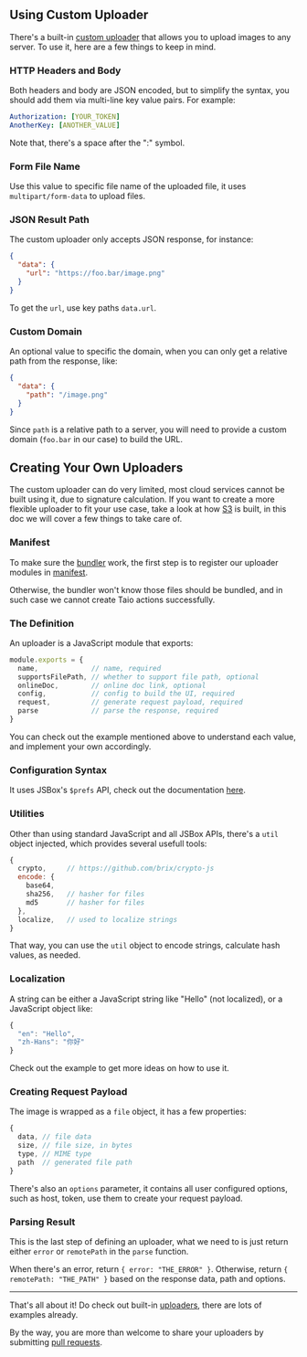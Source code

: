 ## Using Custom Uploader

There's a built-in [custom uploader](https://github.com/cyanzhong/Image-Uploader/blob/main/scripts/uploaders/custom.js) that allows you to upload images to any server. To use it, here are a few things to keep in mind.

### HTTP Headers and Body

Both headers and body are JSON encoded, but to simplify the syntax, you should add them via multi-line key value pairs. For example:

```yaml
Authorization: [YOUR_TOKEN]
AnotherKey: [ANOTHER_VALUE]
```

Note that, there's a space after the ":" symbol.

### Form File Name

Use this value to specific file name of the uploaded file, it uses `multipart/form-data` to upload files.

### JSON Result Path

The custom uploader only accepts JSON response, for instance:

```json
{
  "data": {
    "url": "https://foo.bar/image.png"
  }
}
```

To get the `url`, use key paths `data.url`.

### Custom Domain

An optional value to specific the domain, when you can only get a relative path from the response, like:

```json
{
  "data": {
    "path": "/image.png"
  }
}
```

Since `path` is a relative path to a server, you will need to provide a custom domain (`foo.bar` in our case) to build the URL.

## Creating Your Own Uploaders

The custom uploader can do very limited, most cloud services cannot be built using it, due to signature calculation. If you want to create a more flexible uploader to fit your use case, take a look at how [S3](https://github.com/cyanzhong/Image-Uploader/blob/main/scripts/uploaders/s3.js) is built, in this doc we will cover a few things to take care of.

### Manifest

To make sure the [bundler](https://parceljs.org/) work, the first step is to register our uploader modules in [manifest](https://github.com/cyanzhong/Image-Uploader/blob/main/scripts/uploaders/manifest.js).

Otherwise, the bundler won't know those files should be bundled, and in such case we cannot create Taio actions successfully.

### The Definition

An uploader is a JavaScript module that exports:

```js
module.exports = {
  name,             // name, required
  supportsFilePath, // whether to support file path, optional
  onlineDoc,        // online doc link, optional
  config,           // config to build the UI, required
  request,          // generate request payload, required
  parse             // parse the response, required
}
```

You can check out the example mentioned above to understand each value, and implement your own accordingly.

### Configuration Syntax

It uses JSBox's `$prefs` API, check out the documentation [here](https://docs.xteko.com/#/en/foundation/prefs).

### Utilities

Other than using standard JavaScript and all JSBox APIs, there's a `util` object injected, which provides several usefull tools:

```js
{
  crypto,     // https://github.com/brix/crypto-js
  encode: {
    base64,
    sha256,   // hasher for files
    md5       // hasher for files
  },
  localize,   // used to localize strings
}
```

That way, you can use the `util` object to encode strings, calculate hash values, as needed.

### Localization

A string can be either a JavaScript string like "Hello" (not localized), or a JavaScript object like:

```js
{
  "en": "Hello",
  "zh-Hans": "你好"
}
```

Check out the example to get more ideas on how to use it.

### Creating Request Payload

The image is wrapped as a `file` object, it has a few properties:

```js
{
  data, // file data
  size, // file size, in bytes
  type, // MIME type
  path  // generated file path
}
```

There's also an `options` parameter, it contains all user configured options, such as host, token, use them to create your request payload.

### Parsing Result

This is the last step of defining an uploader, what we need to is just return either `error` or `remotePath` in the `parse` function.

When there's an error, return `{ error: "THE_ERROR" }`. Otherwise, return `{ remotePath: "THE_PATH" }` based on the response data, path and options.

------

That's all about it! Do check out built-in [uploaders](https://github.com/cyanzhong/Image-Uploader/tree/main/scripts/uploaders), there are lots of examples already.

By the way, you are more than welcome to share your uploaders by submitting [pull requests](https://github.com/cyanzhong/Image-Uploader/compare).